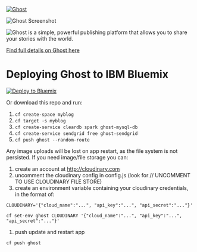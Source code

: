 <a href="https://github.com/TryGhost/Ghost"><img src="https://cloud.githubusercontent.com/assets/120485/6622822/c4c639fe-c8e7-11e4-9e64-5bec06c8b4c3.png" alt="Ghost" /></a>

![Ghost Screenshot](https://cloud.githubusercontent.com/assets/120485/6626466/6dae46b2-c8ff-11e4-8c7c-8dd63b215f7b.jpg)

![Ghost is a simple, powerful publishing platform that allows you to share your stories with the world.](https://cloud.githubusercontent.com/assets/120485/6626501/b2bb072c-c8ff-11e4-8e1a-2e78e68fd5c3.png)

[Find full details on Ghost here](https://github.com/tryghost/Ghost)


# Deploying Ghost to IBM Bluemix


[![Deploy to Bluemix](https://bluemix.net/deploy/button.png)](https://bluemix.net/deploy?repository=https://github.com/darcy202/bluemix-ghost)


Or download this repo and run:

1. `cf create-space myblog`
1. `cf target -s myblog`
1. `cf create-service cleardb spark ghost-mysql-db`
1. `cf create-service sendgrid free ghost-sendgrid`
1. `cf push ghost --random-route`


Any image uploads will be lost on app restart, as the file system is not persisted. If you need image/file storage you can:

1. create an account at http://cloudinary.com
1. uncomment the cloudinary config in config.js (look for // UNCOMMENT TO USE CLOUDINARY FILE STORE)
1. create an environment variable containing your cloudinary credentials, in the format of:

`CLOUDINARY='{"cloud_name":"...", "api_key":"...", "api_secret":"..."}'`

`cf set-env ghost CLOUDINARY '{"cloud_name":"...", "api_key":"...", "api_secret":"..."}'`

1. push update and restart app

`cf push ghost`
